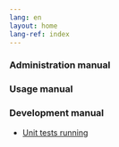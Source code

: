 ```yaml
---
lang: en
layout: home
lang-ref: index
---
```


### Administration manual

### Usage manual

### Development manual

- [Unit tests running](/en/testing/unit-tests)
